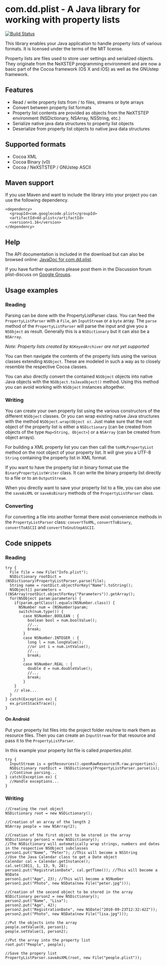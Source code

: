 # com.dd.plist - A Java library for working with property lists

[![Build Status](https://travis-ci.org/3breadt/dd-plist.svg?branch=master)](https://travis-ci.org/3breadt/dd-plist)

This library enables your Java application to handle property lists of various formats. It is licensed under the terms of the MIT license.

Property lists are files used to store user settings and serialized objects.
They originate from the NeXSTEP programming environment and are now a basic part of the Cocoa framework (OS X and iOS) as well as the GNUstep framework.

## Features

 * Read / write property lists from / to files, streams or byte arrays
 * Convert between property list formats
 * Property list contents are provided as objects from the NeXTSTEP environment (NSDictionary, NSArray, NSString, etc.)
 * Serialize native java data structures to property list objects
 * Deserialize from property list objects to native java data structures

## Supported formats

 * Cocoa XML
 * Cocoa Binary (v0)
 * Cocoa / NeXSTSTEP / GNUstep ASCII

## Maven support

If you use Maven and want to include the library into your project you can use the following dependency.

    <dependency>
      <groupId>com.googlecode.plist</groupId>
      <artifactId>dd-plist</artifactId>
      <version>1.16</version>
    </dependency>

## Help

The API documentation is included in the download but can also be browsed online: [JavaDoc for com.dd.plist](http://dl.dropbox.com/u/2389669/plist/javadoc/index.html).

If you have further questions please post them in the Discussion forum plist-discuss on [Google Groups](http://groups.google.com/group/plist-discuss).

## Usage examples

### Reading

Parsing can be done with the PropertyListParser class. You can feed the `PropertyListParser` with a `File`, an `InputStream` or a `byte` array.
The `parse` method of the `PropertyListParser` will parse the input and give you a `NSObject` as result. Generally this is a `NSDictionary` but it can also be a `NSArray`.

_Note: Property lists created by `NSKeyedArchiver` are not yet supported_

You can then navigate the contents of the property lists using the various classes extending `NSObject`. These are modeled in such a way as to closely resemble the respective Cocoa classes.

You can also directly convert the contained `NSObject` objects into native Java objects with the `NSObject.toJavaObject()` method. Using this method you can avoid working with `NSObject` instances altogether.

### Writing

You can create your own property list using the various constructors of the different `NSObject` classes. Or you can wrap existing native Java structures with the method `NSObject.wrap(Object o)`. Just make sure that the root object of the property list is either a `NSDictionary` (can be created from objects of the type `Map<String, Object>`) or a `NSArray` (can be created from object arrays).

For building a XML property list you can then call the `toXMLPropertyList` method on the root object of your property list. It will give you a UTF-8 `String` containing the property list in XML format.

If you want to have the property list in binary format use the `BinaryPropertyListWriter` class. It can write the binary property list directly to a file or to an `OutputStream`.

When you directly want to save your property list to a file, you can also use the `saveAsXML` or `saveAsBinary` methods of the `PropertyListParser` class.

### Converting

For converting a file into another format there exist convenience methods in the `PropertyListParser` class: `convertToXML`, `convertToBinary`,  `convertToASCII` and `convertToGnuStepASCII`.

## Code snippets

### Reading

    try {
      File file = new File("Info.plist");
      NSDictionary rootDict = (NSDictionary)PropertyListParser.parse(file);
      String name = rootDict.objectForKey("Name").toString();
      NSObject[] parameters = ((NSArray)rootDict.objectForKey("Parameters")).getArray();
      for(NSObject param:parameters) {
        if(param.getClass().equals(NSNumber.class)) {
          NSNumber num = (NSNumber)param;
          switch(num.type()) {
            case NSNumber.BOOLEAN : {
              boolean bool = num.boolValue();
              //...
              break;
            }
            case NSNumber.INTEGER : {
              long l = num.longValue();
              //or int i = num.intValue();
              //...
              break;
            }
            case NSNumber.REAL : {
              double d = num.doubleValue();
              //...
              break;
            }
        }
        // else...
      }
    } catch(Exception ex) {
      ex.printStackTrace();
    }


#### On Android

Put your property list files into the project folder _res/raw_ to mark them as resource files. Then you can create an `InputStream` for that resource and pass it to the `PropertyListParser`.

In this example your property list file is called _properties.plist_.

    try {
      InputStream is = getResources().openRawResource(R.raw.properties);
      NSDictionary rootDict = (NSDictionary)PropertyListParser.parse(is);
      //Continue parsing...
    } catch(Exception ex) {
      //Handle exceptions...
    }

### Writing

    //Creating the root object
    NSDictionary root = new NSDictionary();

    //Creation of an array of the length 2
    NSArray people = new NSArray(2);

    //Creation of the first object to be stored in the array
    NSDictionary person1 = new NSDictionary();
    //The NSDictionary will automatically wrap strings, numbers and dates in the respective NSObject subclasses
    person1.put("Name", "Peter"); //This will become a NSString
    //Use the Java Calendar class to get a Date object
    Calendar cal = Calendar.getInstance();
    cal.set(2011, 1, 13, 9, 28);
    person1.put("RegistrationDate", cal.getTime()); //This will become a NSDate
    person1.put("Age", 23); //This will become a NSNumber
    person1.put("Photo", new NSData(new File("peter.jpg")));

    //Creation of the second object to be stored in the array
    NSDictionary person2 = new NSDictionary();
    person2.put("Name", "Lisa");
    person2.put("Age", 42);
    person2.put("RegistrationDate", new NSDate("2010-09-23T12:32:42Z"));
    person2.put("Photo", new NSData(new File("lisa.jpg")));

    //Put the objects into the array
    people.setValue(0, person1);
    people.setValue(1, person2);

    //Put the array into the property list
    root.put("People", people);

    //Save the propery list
    PropertyListParser.saveAsXML(root, new File("people.plist"));

